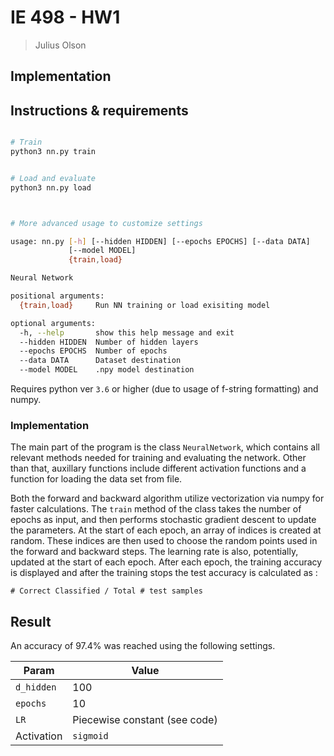 # IE 498 - HW1

> Julius Olson


## Implementation

## Instructions & requirements


```sh

# Train
python3 nn.py train


# Load and evaluate
python3 nn.py load



# More advanced usage to customize settings

usage: nn.py [-h] [--hidden HIDDEN] [--epochs EPOCHS] [--data DATA]
             [--model MODEL]
             {train,load}

Neural Network

positional arguments:
  {train,load}     Run NN training or load exisiting model

optional arguments:
  -h, --help       show this help message and exit
  --hidden HIDDEN  Number of hidden layers
  --epochs EPOCHS  Number of epochs
  --data DATA      Dataset destination
  --model MODEL    .npy model destination


```

Requires python ver `3.6` or higher (due to usage of f-string formatting) and numpy.


### Implementation

The main part of the program is the class `NeuralNetwork`, which contains all relevant methods needed for training and evaluating the network. Other than that, auxillary functions include different activation functions and a function for loading the data set from file.

Both the forward and backward algorithm utilize vectorization via numpy for faster calculations. The `train` method of the class takes the number of epochs as input, and then performs stochastic gradient descent to update the parameters. At the start of each epoch, an array of indices is created at random. These indices are then used to choose the random points used in the forward and backward steps. The learning rate is also, potentially, updated at the start of each epoch. After each epoch, the training accuracy is displayed and after the training stops the test accuracy is calculated as : 

`# Correct Classified / Total # test samples`


## Result

An accuracy of 97.4% was reached using the following settings.

Param      | Value
-----------|--------
`d_hidden` | 100
`epochs`   | 10
`LR`       | Piecewise constant (see code)
Activation | `sigmoid`

